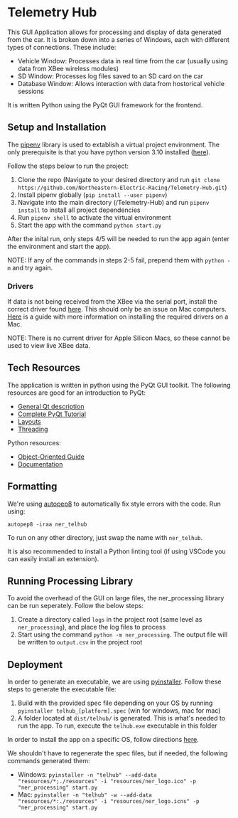# Telemetry Hub
This GUI Application allows for processing and display of data generated from the car. It is broken down into a series of Windows, each with different types of connections. These include:
- Vehicle Window: Processes data in real time from the car (usually using data from XBee wireless modules)
- SD Window: Processes log files saved to an SD card on the car
- Database Window: Allows interaction with data from hostorical vehicle sessions

It is written Python using the PyQt GUI framework for the frontend.

## Setup and Installation
The [pipenv](https://pypi.org/project/pipenv/) library is used to extablish a virtual project environment. The only prerequisite is that you have python version 3.10 installed ([here](https://www.python.org/downloads/)).

Follow the steps below to run the project:
1. Clone the repo (Navigate to your desired directory and run `git clone https://github.com/Northeastern-Electric-Racing/Telemetry-Hub.git`)
2. Install pipenv globally (`pip install --user pipenv`)
3. Navigate into the main directory (/Telemetry-Hub) and run `pipenv install` to install all project dependencies
4. Run `pipenv shell` to activate the virtual environment
5. Start the app with the command `python start.py`

After the inital run, only steps 4/5 will be needed to run the app again (enter the environment and start the app).

NOTE: If any of the commands in steps 2-5 fail, prepend them with `python -m` and try again.

### Drivers
If data is not being received from the XBee via the serial port, install the correct driver found [here](https://ftdichip.com/drivers/vcp-drivers/). This should only be an issue on Mac computers. [Here](https://learn.sparkfun.com/tutorials/how-to-install-ftdi-drivers/mac) is a guide with more information on installing the required drivers on a Mac.

NOTE: There is no current driver for Apple Silicon Macs, so these cannot be used to view live XBee data.

## Tech Resources
The application is written in python using the PyQt GUI toolkit. The following resources are good for an introduction to PyQt:
- [General Qt description](https://wiki.qt.io/About_Qt)
- [Complete PyQt Tutorial](https://www.pythonguis.com/pyqt6-tutorial/)
- [Layouts](https://realpython.com/python-pyqt-layout/)
- [Threading](https://realpython.com/python-pyqt-qthread/)

Python resources:
- [Object-Oriented Guide](https://www.pythontutorial.net/python-oop/)
- [Documentation](https://realpython.com/documenting-python-code/)

## Formatting
We're using [autopep8](https://pypi.org/project/autopep8/) to automatically fix style errors with the code. Run using:

    autopep8 -iraa ner_telhub

To run on any other directory, just swap the name with `ner_telhub`.

It is also recommended to install a Python linting tool (if using VSCode you can easily install an extension). 

## Running Processing Library
To avoid the overhead of the GUI on large files, the ner_processing library can be run seperately. Follow the below steps:
1. Create a directory called `logs` in the project root (same level as `ner_processing`), and place the log files to process
2. Start using the command `python -m ner_processing`. The output file will be written to `output.csv` in the project root

## Deployment
In order to generate an executable, we are using [pyinstaller](https://pyinstaller.org/en/stable/usage.html#building-macos-app-bundles). 
Follow these steps to generate the executable file:
1. Build with the provided spec file depending on your OS by running `pyinstaller telhub_[platform].spec` (win for windows, mac for mac)
2. A folder located at `dist/telhub/` is generated. This is what's needed to run the app. To run, execute the `telhub.exe` executable in this folder

In order to install the app on a specific OS, follow directions [here](https://www.pythonguis.com/tutorials/packaging-pyqt6-applications-windows-pyinstaller/).

We shouldn't have to regenerate the spec files, but if needed, the following commands generated them:
- Windows: `pyinstaller -n "telhub" --add-data "resources/*;./resources" -i "resources/ner_logo.ico" -p "ner_processing" start.py`
- Mac: `pyinstaller -n "telhub" -w --add-data "resources/*:./resources" -i "resources/ner_logo.icns" -p "ner_processing" start.py`